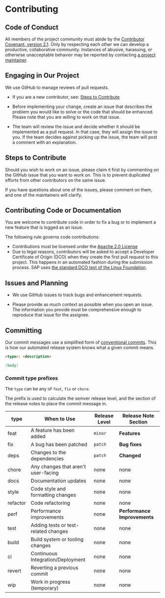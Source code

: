 # Contributing

## Code of Conduct

All members of the project community must abide by the [Contributor Covenant, version 2.1](CODE_OF_CONDUCT.md).
Only by respecting each other we can develop a productive, collaborative community.
Instances of abusive, harassing, or otherwise unacceptable behavior may be reported by contacting [a project maintainer](.reuse/dep5).

## Engaging in Our Project

We use GitHub to manage reviews of pull requests.

* If you are a new contributor, see: [Steps to Contribute](#steps-to-contribute)

* Before implementing your change, create an issue that describes the problem you would like to solve or the code that should be enhanced. Please note that you are willing to work on that issue.

* The team will review the issue and decide whether it should be implemented as a pull request. In that case, they will assign the issue to you. If the team decides against picking up the issue, the team will post a comment with an explanation.

## Steps to Contribute

Should you wish to work on an issue, please claim it first by commenting on the GitHub issue that you want to work on. This is to prevent duplicated efforts from other contributors on the same issue.

If you have questions about one of the issues, please comment on them, and one of the maintainers will clarify.

## Contributing Code or Documentation

You are welcome to contribute code in order to fix a bug or to implement a new feature that is logged as an issue.

The following rule governs code contributions:

* Contributions must be licensed under the [Apache 2.0 License](./LICENSE)
* Due to legal reasons, contributors will be asked to accept a Developer Certificate of Origin (DCO) when they create the first pull request to this project. This happens in an automated fashion during the submission process. SAP uses [the standard DCO text of the Linux Foundation](https://developercertificate.org/).

## Issues and Planning

* We use GitHub issues to track bugs and enhancement requests.

* Please provide as much context as possible when you open an issue. The information you provide must be comprehensive enough to reproduce that issue for the assignee.

## Committing

Our commit messages use a simplified form of [conventional commits](https://www.conventionalcommits.org/en/v1.0.0/). This is how our automated release system knows what a given commit means.

```md
<type>: <description>

[body]
```

### Commit type prefixes

The `type` can be any of `feat`, `fix` or `chore`.

The prefix is used to calculate the semver release level, and the section of the release notes to place the commit message in.

| **type**   | When to Use                          | Release Level | Release Note Section  |
| ---------- | ----------------------------------- | ------------- | --------------------   |
| feat       | A feature has been added            | `minor`       | **Features**           |
| fix        | A bug has been patched              | `patch`       | **Bug fixes**          |
| deps        | Changes to the dependencies          | `patch`       | **Changed**          |
| chore      | Any changes that aren't user-facing | none          | none                   |
| docs       | Documentation updates               | none          | none                   |
| style      | Code style and formatting changes   | none          | none                   |
| refactor   | Code refactoring                    | none          | none                   |
| perf       | Performance improvements            | none          | **Performance Improvements**                   |
| test       | Adding tests or test-related changes| none          | none                   |
| build      | Build system or tooling changes     | none          | none                   |
| ci         | Continuous Integration/Deployment    | none          | none                   |
| revert     | Reverting a previous commit          | none          | none                   |
| wip        | Work in progress (temporary)        | none          | none                   |


